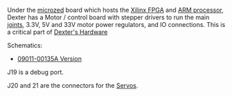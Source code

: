 Under the [microzed](MicroZed) board which hosts the [Xilinx FPGA](Gateware) and [ARM processor](Firmware), Dexter has a Motor / control board with stepper drivers to run the main [joints](Joints), 3.3V, 5V and 33V motor power regulators, and IO connections. This is a critical part of [Dexter's Hardware](Hardware)

Schematics:
- [09011-00135A Version](https://github.com/HaddingtonDynamics/Dexter/blob/master/Hardware/09011-00135-A.PDF)

J19 is a debug port.

J20 and 21 are the connectors for the [Servos](End-Effector-Servos).
